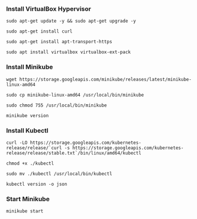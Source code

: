 ### Install VirtualBox Hypervisor
```
sudo apt-get update -y && sudo apt-get upgrade -y
```
```
sudo apt-get install curl
```
```
sudo apt-get install apt-transport-https
```
```
sudo apt install virtualbox virtualbox-ext-pack
```
### Install Minikube
```
wget https://storage.googleapis.com/minikube/releases/latest/minikube-linux-amd64 
```
```
sudo cp minikube-linux-amd64 /usr/local/bin/minikube
```
```
sudo chmod 755 /usr/local/bin/minikube
```
```
minikube version
```
### Install Kubectl
```
curl -LO https://storage.googleapis.com/kubernetes-release/release/`curl -s https://storage.googleapis.com/kubernetes-release/release/stable.txt`/bin/linux/amd64/kubectl
```
```
chmod +x ./kubectl
```
```
sudo mv ./kubectl /usr/local/bin/kubectl
```
```
kubectl version -o json
```
### Start Minikube
```
minikube start
```